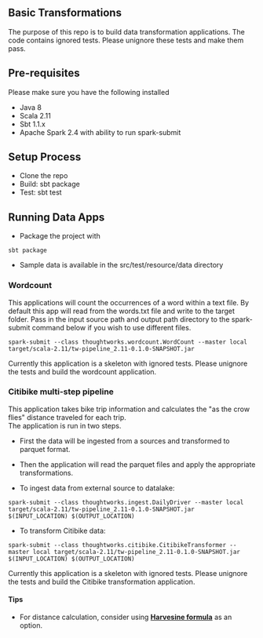 ## Basic Transformations

The purpose of this repo is to build data transformation applications.  The code contains ignored tests.  Please unignore these tests and make them pass.  

## Pre-requisites
Please make sure you have the following installed
* Java 8
* Scala 2.11
* Sbt 1.1.x
* Apache Spark 2.4 with ability to run spark-submit

## Setup Process
* Clone the repo
* Build: sbt package
* Test: sbt test

## Running Data Apps
* Package the project with
``` 
sbt package
``` 
* Sample data is available in the src/test/resource/data directory

### Wordcount
This applications will count the occurrences of a word within a text file. By default this app will read from the words.txt file and write to the target folder.  Pass in the input source path and output path directory to the spark-submit command below if you wish to use different files. 

```
spark-submit --class thoughtworks.wordcount.WordCount --master local target/scala-2.11/tw-pipeline_2.11-0.1.0-SNAPSHOT.jar
```

Currently this application is a skeleton with ignored tests.  Please unignore the tests and build the wordcount application.

### Citibike multi-step pipeline
This application takes bike trip information and calculates the "as the crow flies" distance traveled for each trip.  
The application is run in two steps.
* First the data will be ingested from a sources and transformed to parquet format.
* Then the application will read the parquet files and apply the appropriate transformations.


* To ingest data from external source to datalake:
```
spark-submit --class thoughtworks.ingest.DailyDriver --master local target/scala-2.11/tw-pipeline_2.11-0.1.0-SNAPSHOT.jar $(INPUT_LOCATION) $(OUTPUT_LOCATION)
```

* To transform Citibike data:
```
spark-submit --class thoughtworks.citibike.CitibikeTransformer --master local target/scala-2.11/tw-pipeline_2.11-0.1.0-SNAPSHOT.jar $(INPUT_LOCATION) $(OUTPUT_LOCATION)
```

Currently this application is a skeleton with ignored tests.  Please unignore the tests and build the Citibike transformation application.

#### Tips
- For distance calculation, consider using [**Harvesine formula**](https://en.wikipedia.org/wiki/Haversine_formula) as an option.  
